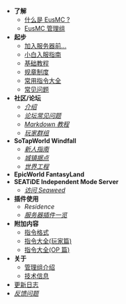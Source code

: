 - **了解**
    - [什么是 EusMC ?](introduction.md)
    - [EusMC 管理组](operators.md)
- **起步**
    - [加入服务器前...](getting-started/preparation.md)
    - [小白入服指南](getting-started/entering-server.md)
    - [基础教程](tutorial.md)
    - [规章制度](rules.md)
    - [常用指令大全](getting-started/basic-commands.md)
    - [常见问题](getting-started/faq.md)
- **社区/论坛**
    - *[介绍](forum/introduction.md)*
    - *[论坛常见问题](forum/faq.md)*
    - *[Markdown 教程](forum/markdown-tutorial.md)*
    - *[玩家群组](forum/groups.md)*
- **SoTapWorld Windfall**
    - *[新人指南](Windfall/beginners-guide.md)*
    - *[城镇据点](Windfall/realms)*
    - *[世界工程](Windfall/projects)*
- **EpicWorld FantasyLand**
- **SEATiDE Independent Mode Server**
    - *[访问 Seaweed](//wiki.seatide.net)*
- **插件使用**
    - *Residence*
    - *[服务器插件一览](plugins/all.md)*
- **附加内容**
    - [指令格式](others/command-format.md)
    - [指令大全(玩家篇)](others/commands-for-players.md)
    - [指令大全(OP 篇)](others/commands-for-operators.md)
- **关于**
    - [管理组介绍](about/management.md)
    - [技术信息](about/technical-information.md)
- [更新日志](changelog.md)
- *[反馈问题](https://g.sotap.org/t/development)*

